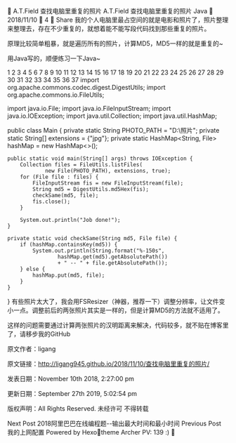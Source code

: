 
A.T.Field
查找电脑里重复的照片
A.T.Field
查找电脑里重复的照片
Java

2018/11/10
 4
 Share
我的个人电脑里最占空间的就是电影和照片了，照片整理来整理去，存在不少重复的，就想着能不能写段代码找到那些重复的照片。

原理比较简单粗暴，就是遍历所有的照片，计算MD5，MD5一样的就是重复的~

用Java写的，顺便练习一下Java~

1
2
3
4
5
6
7
8
9
10
11
12
13
14
15
16
17
18
19
20
21
22
23
24
25
26
27
28
29
30
31
32
33
34
35
36
37
import org.apache.commons.codec.digest.DigestUtils;
import org.apache.commons.io.FileUtils;

import java.io.File;
import java.io.FileInputStream;
import java.io.IOException;
import java.util.Collection;
import java.util.HashMap;

public class Main {
    private static String PHOTO_PATH = "D:\\照片";
    private static String[] extensions = {"jpg"};
    private static HashMap<String, File> hashMap = new HashMap<>();

    public static void main(String[] args) throws IOException {
        Collection files = FileUtils.listFiles(
                new File(PHOTO_PATH), extensions, true);
        for (File file : files) {
            FileInputStream fis = new FileInputStream(file);
            String md5 = DigestUtils.md5Hex(fis);
            checkSame(md5, file);
            fis.close();
        }

        System.out.println("Job done!");
    }

    private static void checkSame(String md5, File file) {
        if (hashMap.containsKey(md5)) {
            System.out.println(String.format("%-150s",
                    hashMap.get(md5).getAbsolutePath())
                    + " -- " + file.getAbsolutePath());
        } else {
            hashMap.put(md5, file);
        }
    }
}
有些照片太大了，我会用FSResizer（神器，推荐一下）调整分辨率，让文件变小一点。调整前后的两张照片其实是一样的，但是计算MD5的方法就不适用了。

这样的问题需要通过计算两张照片的汉明距离来解决，代码较多，就不贴在博客里了，请移步我的GitHub

原文作者：ligang

原文链接：http://ligang945.github.io/2018/11/10/查找电脑里重复的照片/

发表日期：November 10th 2018, 2:27:00 pm

更新日期：September 27th 2019, 5:02:54 pm

版权声明：All Rights Reserved. 未经许可 不得转载

Next Post
2018阿里巴巴在线编程题--输出最大时间和最小时间
Previous Post
我的上网配置
Powered by Hexotheme Archer
PV: 139 :)
